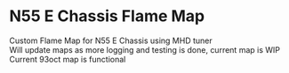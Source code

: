 # N55 E Chassis Flame Map
Custom Flame Map for N55 E Chassis using MHD tuner
<br>Will update maps as more logging and testing is done, current map is WIP
<br>Current 93oct map is functional
